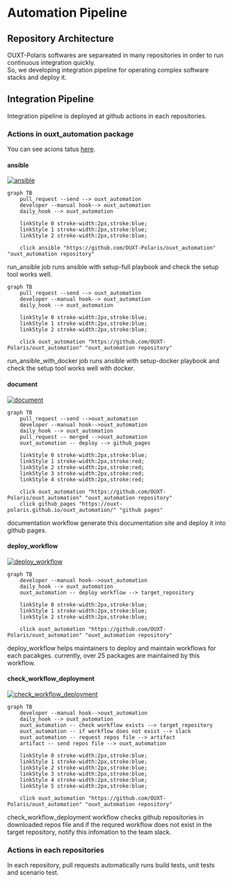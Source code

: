 # Automation Pipeline

## Repository Architecture
OUXT-Polaris softwares are separeated in many repositories in order to run continuous integration quickly.  
So, we developing integration pipeline for operating complex software stacks and deploy it.

## Integration Pipeline

Integration pipeline is deployed at github actions in each repositories.

### Actions in ouxt_automation package

You can see acions tatus [here](https://github.com/OUXT-Polaris/ouxt_automation/actions).

#### ansible
[![ansible](https://github.com/OUXT-Polaris/ouxt_automation/actions/workflows/ansible.yaml/badge.svg)](https://github.com/OUXT-Polaris/ouxt_automation/actions/workflows/ansible.yaml)

```mermaid
graph TB
    pull_request --send --> ouxt_automation
    developer --manual hook--> ouxt_automation
    daily_hook --> ouxt_automation

    linkStyle 0 stroke-width:2px,stroke:blue;
    linkStyle 1 stroke-width:2px,stroke:blue;
    linkStyle 2 stroke-width:2px,stroke:blue;

    click ansible "https://github.com/OUXT-Polaris/ouxt_automation" "ouxt_automation repository"
```

run_ansible job runs ansible with setup-full playbook and check the setup tool works well. 

```mermaid
graph TB
    pull_request --send --> ouxt_automation
    developer --manual hook--> ouxt_automation
    daily_hook --> ouxt_automation

    linkStyle 0 stroke-width:2px,stroke:blue;
    linkStyle 1 stroke-width:2px,stroke:blue;
    linkStyle 2 stroke-width:2px,stroke:blue;

    click ouxt_automation "https://github.com/OUXT-Polaris/ouxt_automation" "ouxt_automation repository"
```

run_ansible_with_docker job runs ansible with setup-docker playbook and check the setup tool works well with docker.

#### document
[![document](https://github.com/OUXT-Polaris/ouxt_automation/actions/workflows/document.yaml/badge.svg)](https://github.com/OUXT-Polaris/ouxt_automation/actions/workflows/document.yaml)

```mermaid
graph TB
    pull_request --send -->ouxt_automation
    developer --manual hook-->ouxt_automation
    daily_hook --> ouxt_automation
    pull_request -- merged -->ouxt_automation
    ouxt_automation -- deploy --> github_pages

    linkStyle 0 stroke-width:2px,stroke:blue;
    linkStyle 1 stroke-width:2px,stroke:red;
    linkStyle 2 stroke-width:2px,stroke:red;
    linkStyle 3 stroke-width:2px,stroke:red;
    linkStyle 4 stroke-width:2px,stroke:red;

    click ouxt_automation "https://github.com/OUXT-Polaris/ouxt_automation" "ouxt_automation repository"
    click github_pages "https://ouxt-polaris.github.io/ouxt_automation/" "github pages"
```

documentation workflow generate this documentation site and deploy it into github pages.

#### deploy_workflow
[![deploy_workflow](https://github.com/OUXT-Polaris/ouxt_automation/actions/workflows/deploy_workflow.yaml/badge.svg)](https://github.com/OUXT-Polaris/ouxt_automation/actions/workflows/deploy_workflow.yaml)

```mermaid
graph TB
    developer --manual hook-->ouxt_automation
    daily_hook --> ouxt_automation
    ouxt_automation -- deploy workflow --> target_repository

    linkStyle 0 stroke-width:2px,stroke:blue;
    linkStyle 1 stroke-width:2px,stroke:blue;
    linkStyle 2 stroke-width:2px,stroke:blue;

    click ouxt_automation "https://github.com/OUXT-Polaris/ouxt_automation" "ouxt_automation repository"
```

deploy_workflow helps maintainers to deploy and maintain workflows for each pacakges.
currently, over 25 packages are maintained by this workflow.

#### check_workflow_deployment
[![check_workflow_deployment](https://github.com/OUXT-Polaris/ouxt_automation/actions/workflows/check_workflow.yaml/badge.svg)](https://github.com/OUXT-Polaris/ouxt_automation/actions/workflows/check_workflow.yaml)

```mermaid
graph TB
    developer --manual hook-->ouxt_automation
    daily_hook --> ouxt_automation
    ouxt_automation -- check workflow exists --> target_repository
    ouxt_automation -- if workflow does not exist --> slack
    ouxt_automation -- request repos file --> artifact
    artifact -- send repos file --> ouxt_automation

    linkStyle 0 stroke-width:2px,stroke:blue;
    linkStyle 1 stroke-width:2px,stroke:blue;
    linkStyle 2 stroke-width:2px,stroke:blue;
    linkStyle 3 stroke-width:2px,stroke:blue;
    linkStyle 4 stroke-width:2px,stroke:blue;
    linkStyle 5 stroke-width:2px,stroke:blue;

    click ouxt_automation "https://github.com/OUXT-Polaris/ouxt_automation" "ouxt_automation repository"
```

check_workflow_deployment workflow checks github repositories in downloaded repos file and if the requred workflow does not exist in the target repository, notify this infomation to the team slack.

### Actions in each repositories

In each repository, pull requests automatically runs build tests, unit tests and scenario test.
